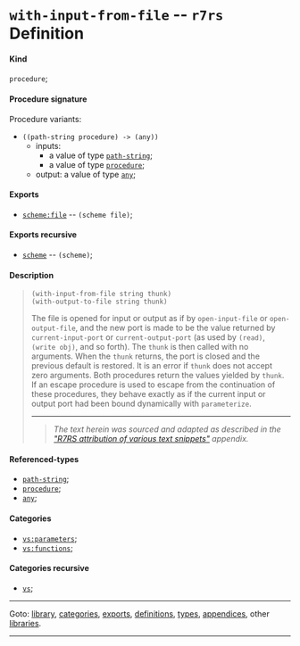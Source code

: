 

<a id='definition__r7rs__with-input-from-file'></a>

# `with-input-from-file` -- `r7rs` Definition


<a id='definition__r7rs__with-input-from-file__kind'></a>

#### Kind

`procedure`;


<a id='definition__r7rs__with-input-from-file__procedure-signature'></a>

#### Procedure signature

Procedure variants:
 * `((path-string procedure) -> (any))`
   * inputs:
     * a value of type [`path-string`](../../r7rs/types/path-string.md#type__r7rs__path-string);
     * a value of type [`procedure`](../../r7rs/types/procedure.md#type__r7rs__procedure);
   * output: a value of type [`any`](../../r7rs/types/any.md#type__r7rs__any);


<a id='definition__r7rs__with-input-from-file__exports'></a>

#### Exports

 * [`scheme:file`](../../r7rs/exports/scheme_3a_file.md#export__r7rs__scheme_3a_file) -- `(scheme file)`;


<a id='definition__r7rs__with-input-from-file__exports-recursive'></a>

#### Exports recursive

 * [`scheme`](../../r7rs/exports/scheme.md#export__r7rs__scheme) -- `(scheme)`;


<a id='definition__r7rs__with-input-from-file__description'></a>

#### Description

> ````
> (with-input-from-file string thunk)
> (with-output-to-file string thunk)
> ````
> 
> 
> The file is opened for input or output
> as if by `open-input-file` or `open-output-file`,
> and the new port is made to be the value returned by
> `current-input-port` or `current-output-port`
> (as used by `(read)`, `(write obj)`, and so forth).
> The `thunk` is then called with no arguments.  When the `thunk` returns,
> the port is closed and the previous default is restored.
> It is an error if `thunk` does not accept zero arguments.
> Both procedures return the values yielded by `thunk`.
> If an escape procedure
> is used to escape from the continuation of these procedures, they
> behave exactly as if the current input or output port had been bound
> dynamically with `parameterize`.
> 
> 
> ----
> > *The text herein was sourced and adapted as described in the ["R7RS attribution of various text snippets"](../../r7rs/appendices/attribution.md#appendix__r7rs__attribution) appendix.*


<a id='definition__r7rs__with-input-from-file__referenced-types'></a>

#### Referenced-types

 * [`path-string`](../../r7rs/types/path-string.md#type__r7rs__path-string);
 * [`procedure`](../../r7rs/types/procedure.md#type__r7rs__procedure);
 * [`any`](../../r7rs/types/any.md#type__r7rs__any);


<a id='definition__r7rs__with-input-from-file__categories'></a>

#### Categories

 * [`vs:parameters`](../../vonuvoli/categories/vs_3a_parameters.md#category__vonuvoli__vs_3a_parameters);
 * [`vs:functions`](../../vonuvoli/categories/vs_3a_functions.md#category__vonuvoli__vs_3a_functions);


<a id='definition__r7rs__with-input-from-file__categories-recursive'></a>

#### Categories recursive

 * [`vs`](../../vonuvoli/categories/vs.md#category__vonuvoli__vs);

----

Goto: [library](../../r7rs/_index.md#library__r7rs), [categories](../../r7rs/categories/_index.md#toc__r7rs__categories), [exports](../../r7rs/exports/_index.md#toc__r7rs__exports), [definitions](../../r7rs/definitions/_index.md#toc__r7rs__definitions), [types](../../r7rs/types/_index.md#toc__r7rs__types), [appendices](../../r7rs/appendices/_index.md#toc__r7rs__appendices), other [libraries](../../_libraries.md#toc__libraries).

----

